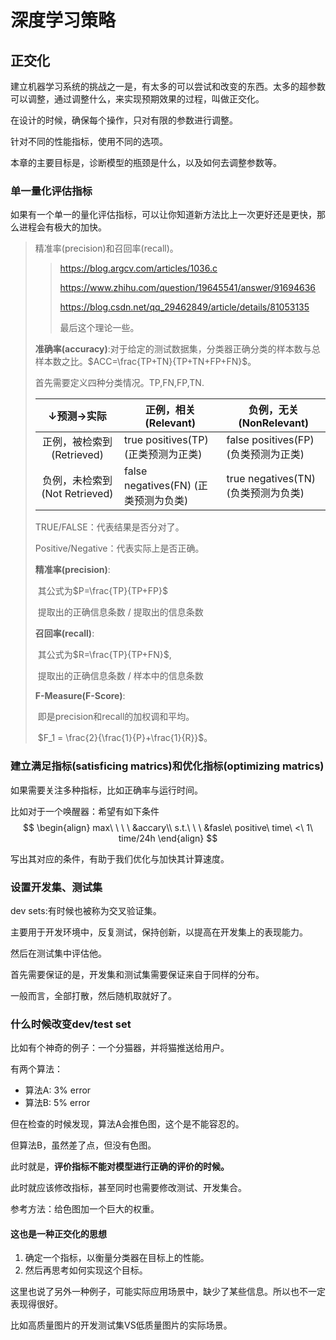 # 深度学习策略

## 正交化

建立机器学习系统的挑战之一是，有太多的可以尝试和改变的东西。太多的超参数可以调整，通过调整什么，来实现预期效果的过程，叫做正交化。

在设计的时候，确保每个操作，只对有限的参数进行调整。

针对不同的性能指标，使用不同的选项。

本章的主要目标是，诊断模型的瓶颈是什么，以及如何去调整参数等。

### 单一量化评估指标

如果有一个单一的量化评估指标，可以让你知道新方法比上一次更好还是更快，那么进程会有极大的加快。

> 精准率(precision)和召回率(recall)。
>
> > <https://blog.argcv.com/articles/1036.c>
> >
> > <https://www.zhihu.com/question/19645541/answer/91694636>
> >
> > <https://blog.csdn.net/qq_29462849/article/details/81053135>
> >
> > 最后这个理论一些。
>
> **准确率(accuracy)**:对于给定的测试数据集，分类器正确分类的样本数与总样本数之比。$ACC=\frac{TP+TN}{TP+TN+FP+FN}$。
>
> 首先需要定义四种分类情况。TP,FN,FP,TN.
>
> |          ↓预测→实际           | 正例，相关(Relevant)                    | 负例，无关(NonRelevant)                 |
> | :---------------------------: | --------------------------------------- | --------------------------------------- |
> |   正例，被检索到(Retrieved)   | true positives(TP)     (正类预测为正类) | false positives(FP)    (负类预测为正类) |
> | 负例，未检索到(Not Retrieved) | false negatives(FN)   (正类预测为负类)  | true negatives(TN)   (负类预测为负类)   |
>
> TRUE/FALSE：代表结果是否分对了。
>
> Positive/Negative：代表实际上是否正确。
>
> **精准率(precision)**: 
>
> ​	其公式为$P=\frac{TP}{TP+FP}$
>
> ​	提取出的正确信息条数 / 提取出的信息条数	
>
> **召回率(recall)**: 
>
> ​	其公式为$R=\frac{TP}{TP+FN}$,
>
> ​	 提取出的正确信息条数 / 样本中的信息条数
>
> **F-Measure(F-Score)**:
>
> ​	即是precision和recall的加权调和平均。
>
> ​	$F_1 = \frac{2}{\frac{1}{P}+\frac{1}{R}}$。

### 建立满足指标(satisficing matrics)和优化指标(optimizing matrics)

如果需要关注多种指标，比如正确率与运行时间。

<!--那么可以就像最优化算法中所表述的，必须满足的指标，使用指数函数加权，优化指标使用线性加权。-->

比如对于一个唤醒器：希望有如下条件
$$
\begin{align}
max\ \ \ \ &accary\\
s.t.\ \ \ &fasle\ positive\ time\ <\ 1\ time/24h 
\end{align}
$$
<!--不就是最优化算法的内容么？-->

写出其对应的条件，有助于我们优化与加快其计算速度。

### 设置开发集、测试集

dev sets:有时候也被称为交叉验证集。

​	主要用于开发环境中，反复测试，保持创新，以提高在开发集上的表现能力。

然后在测试集中评估他。



首先需要保证的是，开发集和测试集需要保证来自于同样的分布。

一般而言，全部打散，然后随机取就好了。

### 什么时候改变dev/test set

比如有个神奇的例子：一个分猫器，并将猫推送给用户。

有两个算法：

- 算法A: 3% error
- 算法B: 5% error

但在检查的时候发现，算法A会推色图，这个是不能容忍的。

但算法B，虽然差了点，但没有色图。

此时就是，**评价指标不能对模型进行正确的评价的时候。**

此时就应该修改指标，甚至同时也需要修改测试、开发集合。



参考方法：给色图加一个巨大的权重。

#### 这也是一种正交化的思想

1. 确定一个指标，以衡量分类器在目标上的性能。
2. 然后再思考如何实现这个目标。

这里也说了另外一种例子，可能实际应用场景中，缺少了某些信息。所以也不一定表现得很好。

比如高质量图片的开发测试集VS低质量图片的实际场景。

<!--这也就是需要加噪声？-->

